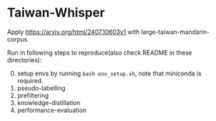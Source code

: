 # Taiwan-Whisper
Apply https://arxiv.org/html/2407.10603v1 with large-taiwan-mandarin-corpus.

Run in following steps to reproduce(also check README in these directories):

0. setup envs by running `bash env_setup.sh`, note that miniconda is required.
1. pseudo-labelling
2. prefiltering
3. knowledge-distillation
4. performance-evaluation
